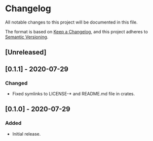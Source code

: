 # Changelog
All notable changes to this project will be documented in this file.

The format is based on [Keep a Changelog](https://keepachangelog.com/en/1.0.0/),
and this project adheres to [Semantic Versioning](https://semver.org/spec/v2.0.0.html).

## [Unreleased]

## [0.1.1] - 2020-07-29
### Changed
- Fixed symlinks to LICENSE-* and README.md file in crates.

## [0.1.0] - 2020-07-29
### Added
- Initial release.